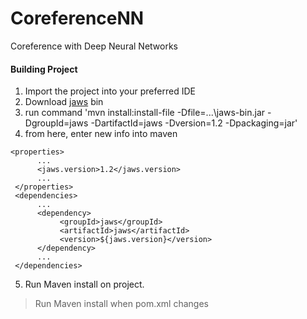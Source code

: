 # CoreferenceNN
Coreference with Deep Neural Networks

#### Building Project

1. Import the project into your preferred IDE
2. Download [jaws] bin
3. run command 'mvn install:install-file -Dfile=...\jaws-bin.jar -DgroupId=jaws -DartifactId=jaws -Dversion=1.2 -Dpackaging=jar'
4. from here, enter new info into maven
```
<properties>  
      ...  
      <jaws.version>1.2</jaws.version>  
      ...  
 </properties>  
 <dependencies>  
      ...  
      <dependency>  
           <groupId>jaws</groupId>  
           <artifactId>jaws</artifactId>  
           <version>${jaws.version}</version>  
      </dependency>  
      ...  
 </dependencies>  
```

5. Run Maven install on project.

> Run Maven install when pom.xml changes


[jaws]: http://lyle.smu.edu/~tspell/jaws/#downloads
